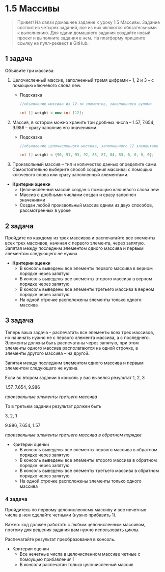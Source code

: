 # 1.5 Массивы

> Привет!
На связи домашнее задание к уроку 1.5 Массивы.
Задание состоит из четырех заданий, все из них являются обязательными к выполнению. Для сдачи домашнего задания создайте новый проект и выполните задания в нем. На платформу пришлите ссылку на пулл-реквест в GitHub.
>

## 1 задача

Объявите три массива:

1. Целочисленный массив, заполненный тремя цифрами – 1, 2 и 3 – с помощью ключевого слова new.
    - Подсказка

        ```java
        //объявление массива из 12-ти элементов, заполненного нулями
        
        int [] weight = new int [12];
        ```

2. Массив, в котором можно хранить три дробных числа – 1.57, 7.654, 9.986 –  сразу заполнив его значениями.
    - Подсказка

        ```java
        //объявление целочисленного массива, заполненного 12 элементами 
        
        int [] weight = {90, 91, 93, 92, 85, 87, 84, 83, 0, 0, 0, 0};
        ```

3. Произвольный массив – тип и количество данных определите сами. Самостоятельно выберите способ создания массива: с помощью ключевого слова или сразу заполненный элементами.
- **Критерии оценки**
    - Целочисленный массив создан с помощью ключевого слова new
    - Массив с дробными числами создан и сразу заполнен значениями
    - Создан любой произвольный массив одним из двух способов, рассмотренных в уроке


## 2 задача

Пройдите по каждому из трех массивов и распечатайте все элементы всех трех массивов, начиная с первого элемента, через запятую. Запятая между последним элементом одного массива и первым элементом следующего не нужна.

- **Критерии оценки**
    - В консоль выведены все элементы первого массива в верном порядке через запятую
    - В консоль выведены все элементы второго массива в верном порядке через запятую
    - В консоль выведены все элементы третьего массива в верном порядке через запятую
    - На одной строчке расположены элементы только одного массива

## 3 задача

Теперь ваша задача – распечатать все элементы всех трех массивов, но начинать нужно не с первого элемента массива, а с последнего. Элементы должны быть распечатаны через запятую, при этом элементы одного массива располагаются на одной строчке, а элементы другого массива – на другой.

Запятая между последним элементом одного массива и первым элементом следующего не нужна.

Если во втором задании в консоль у вас вывелся результат
1, 2, 3

1.57, 7.654, 9.986

*произвольные элементы третьего массива*

То в третьем задании результат должен быть

3, 2, 1

9.986, 7.654, 1.57

*произвольные элементы третьего массива в обратном порядке*

- Критерии оценки
    - В консоль выведены все элементы первого массива в обратном порядке через запятую
    - В консоль выведены все элементы второго массива в обратном порядке через запятую
    - В консоль выведены все элементы третьего массива в обратном порядке через запятую
    - На одной строчке расположены элементы только одного массива

### 4 задача

Пройдитесь по первому целочисленному массиву и все нечетные числа в нем сделайте четными (нужно прибавить 1).

Важно: код должен работать с любым целочисленным массивом, поэтому для решения задания вам нужно использовать циклы.

Распечатайте результат преобразования в консоль.

- Критерии оценки
    - Все нечетные числа в целочисленном массиве четные с помоущью прибавления 1
    - В консоли распечатан только целочисленный массив